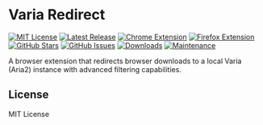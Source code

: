 # Varia Redirect

[![MIT License](https://img.shields.io/badge/License-MIT-green.svg)](https://choosealicense.com/licenses/mit/)
[![Latest Release](https://img.shields.io/github/v/release/bethropolis/varia-redirect?style=flat&color=blue)](https://github.com/bethropolis/varia-redirect/releases/latest)
[![Chrome Extension](https://img.shields.io/badge/Chrome-Extension-4285F4?style=flat&logo=google-chrome&logoColor=white)](https://github.com/bethropolis/varia-redirect/releases/latest)
[![Firefox Extension](https://img.shields.io/badge/Firefox-Extension-FF7139?style=flat&logo=firefox&logoColor=white)](https://github.com/bethropolis/varia-redirect/releases/latest)
[![GitHub Stars](https://img.shields.io/github/stars/bethropolis/varia-redirect?style=flat&color=yellow)](https://github.com/bethropolis/varia-redirect/stargazers)
[![GitHub Issues](https://img.shields.io/github/issues/bethropolis/varia-redirect?style=flat&color=red)](https://github.com/bethropolis/varia-redirect/issues)
[![Downloads](https://img.shields.io/github/downloads/bethropolis/varia-redirect/total?style=flat&color=brightgreen)](https://github.com/bethropolis/varia-redirect/releases)
[![Maintenance](https://img.shields.io/badge/Maintained%3F-yes-green.svg)](https://github.com/bethropolis/varia-redirect/graphs/commit-activity)

A browser extension that redirects browser downloads to a local Varia (Aria2) instance with advanced filtering capabilities.

## License

MIT License
